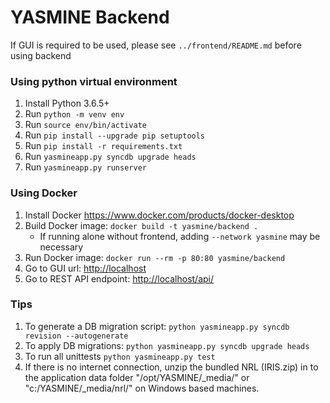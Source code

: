# YASMINE Backend
If GUI is required to be used, please see `../frontend/README.md` before using backend

### Using python virtual environment
1. Install Python 3.6.5+
2. Run `python -m venv env`
3. Run `source env/bin/activate`
4. Run `pip install --upgrade pip setuptools`
5. Run `pip install -r requirements.txt`
6. Run `yasmineapp.py syncdb upgrade heads`
7. Run `yasmineapp.py runserver`

### Using Docker
1. Install Docker <https://www.docker.com/products/docker-desktop>
2. Build Docker image: `docker build -t yasmine/backend .`
    - If running alone without frontend, adding `--network yasmine` may be necessary
3. Run Docker image: `docker run --rm -p 80:80 yasmine/backend`
4. Go to GUI url: <http://localhost>
5. Go to REST API endpoint: <http://localhost/api/>

### Tips
1. To generate a DB migration script: `python yasmineapp.py syncdb revision --autogenerate` 
2. To apply DB migrations: `python yasmineapp.py syncdb upgrade heads`
3. To run all unittests `python yasmineapp.py test`
4. If there is no internet connection, unzip the bundled NRL (IRIS.zip) in to the application data folder "/opt/YASMINE/_media/" or "c:/YASMINE/_media/nrl/" on Windows based machines.
